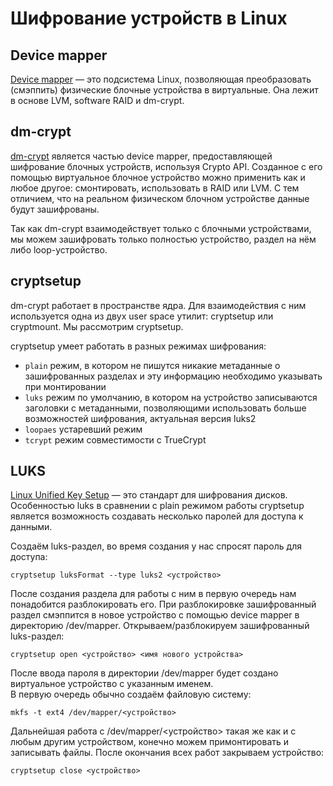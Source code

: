 # Шифрование устройств в Linux

## Device mapper
[Device mapper](https://ru.wikipedia.org/wiki/Device_mapper) — это подсистема Linux, позволяющая преобразовать (смэппить) физические блочные устройства в виртуальные. Она лежит в основе LVM, software RAID и dm-crypt.

## dm-crypt
[dm-crypt](https://en.wikipedia.org/wiki/Dm-crypt) является частью device mapper, предоставляющей шифрование блочных устройств, используя Crypto API. Созданное с его помощью виртуальное блочное устройство можно применить как и любое другое: смонтировать, использовать в RAID или LVM. С тем отличием, что на реальном физическом блочном устройстве данные будут зашифрованы.  

Так как dm-crypt взаимодействует только с блочными устройствами, мы можем зашифровать только полностью устройство, раздел на нём либо loop-устройство.

## cryptsetup
dm-crypt работает в пространстве ядра. Для взаимодействия с ним используется одна из двух user space утилит: cryptsetup или cryptmount. Мы рассмотрим cryptsetup.  

cryptsetup умеет работать в разных режимах шифрования:
- `plain` режим, в котором не пишутся никакие метаданные о зашифрованных разделах и эту информацию необходимо указывать при монтировании
- `luks` режим по умолчанию, в котором на устройство записываются заголовки с метаданными, позволяющими использовать больше возможностей шифрования, актуальная версия luks2
- `loopaes` устаревший режим
- `tcrypt` режим совместимости с TrueCrypt

## LUKS
[Linux Unified Key Setup](https://ru.wikipedia.org/wiki/LUKS) — это стандарт для шифрования дисков. Особенностью luks в сравнении с plain режимом работы cryptsetup является возможность создавать несколько паролей для доступа к данными.

Создаём luks-раздел, во время создания у нас спросят пароль для доступа:
```
cryptsetup luksFormat --type luks2 <устройство>
```
После создания раздела для работы с ним в первую очередь нам понадобится разблокировать его. При разблокировке зашифрованный раздел смэппится в новое устройство с помощью device mapper в директорию /dev/mapper.
Открываем/разблокируем зашифрованный luks-раздел:
```
cryptsetup open <устройство> <имя нового устройства>
```
После ввода пароля в директории /dev/mapper будет создано виртуальное устройство с указанным именем.  
В первую очередь обычно создаём файловую систему:
```
mkfs -t ext4 /dev/mapper/<устройство>
```
Дальнейшая работа с /dev/mapper/<устройство> такая же как и с любым другим устройством, конечно можем примонтировать и записывать файлы.
После окончания всех работ закрываем устройство:
```
cryptsetup close <устройство>
```
